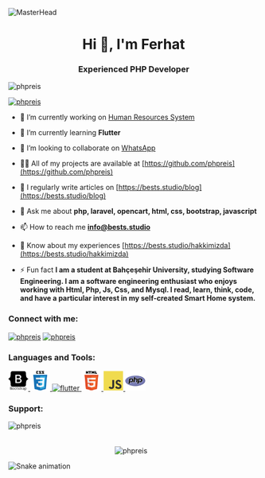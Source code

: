 ![MasterHead](http://darkwebministries.com/assets/images/_Backgrounds-Carousel/--2_DarkWeb/1223049477_1920x500.jpg)

<h1 align="center">Hi 👋, I'm Ferhat</h1>
<h3 align="center">Experienced PHP Developer</h3>

<p align="left"> <img src="https://komarev.com/ghpvc/?username=phpreis&label=Profile%20views&color=0e75b6&style=flat" alt="phpreis" /> </p>

<p align="left"> <a href="https://github.com/ryo-ma/github-profile-trophy"><img src="https://github-profile-trophy.vercel.app/?username=phpreis" alt="phpreis" /></a> </p>

- 🔭 I’m currently working on [Human Resources System](https://bests.studio/hr)

- 🌱 I’m currently learning **Flutter**

- 👯 I’m looking to collaborate on [WhatsApp](https://wa.me/+908508888920)

- 👨‍💻 All of my projects are available at [https://github.com/phpreis](https://github.com/phpreis)

- 📝 I regularly write articles on [https://bests.studio/blog](https://bests.studio/blog)

- 💬 Ask me about **php, laravel, opencart, html, css, bootstrap, javascript**

- 📫 How to reach me **info@bests.studio**

- 📄 Know about my experiences [https://bests.studio/hakkimizda](https://bests.studio/hakkimizda)

- ⚡ Fun fact **I am a student at Bahçeşehir University, studying Software Engineering. I am a software engineering enthusiast who enjoys working with Html, Php, Js, Css, and Mysql. I read, learn, think, code, and have a particular interest in my self-created Smart Home system.**

<h3 align="left">Connect with me:</h3>
<p align="left">
<a href="https://instagram.com/phpreis" target="blank"><img align="center" src="https://raw.githubusercontent.com/rahuldkjain/github-profile-readme-generator/master/src/images/icons/Social/instagram.svg" alt="phpreis" height="30" width="40" /></a>
<a href="https://www.youtube.com/c/phpreis" target="blank"><img align="center" src="https://raw.githubusercontent.com/rahuldkjain/github-profile-readme-generator/master/src/images/icons/Social/youtube.svg" alt="phpreis" height="30" width="40" /></a>
</p>

<h3 align="left">Languages and Tools:</h3>
<p align="left"> <a href="https://getbootstrap.com" target="_blank" rel="noreferrer"> <img src="https://raw.githubusercontent.com/devicons/devicon/master/icons/bootstrap/bootstrap-plain-wordmark.svg" alt="bootstrap" width="40" height="40"/> </a> <a href="https://www.w3schools.com/css/" target="_blank" rel="noreferrer"> <img src="https://raw.githubusercontent.com/devicons/devicon/master/icons/css3/css3-original-wordmark.svg" alt="css3" width="40" height="40"/> </a> <a href="https://flutter.dev" target="_blank" rel="noreferrer"> <img src="https://www.vectorlogo.zone/logos/flutterio/flutterio-icon.svg" alt="flutter" width="40" height="40"/> </a> <a href="https://www.w3.org/html/" target="_blank" rel="noreferrer"> <img src="https://raw.githubusercontent.com/devicons/devicon/master/icons/html5/html5-original-wordmark.svg" alt="html5" width="40" height="40"/> </a> <a href="https://developer.mozilla.org/en-US/docs/Web/JavaScript" target="_blank" rel="noreferrer"> <img src="https://raw.githubusercontent.com/devicons/devicon/master/icons/javascript/javascript-original.svg" alt="javascript" width="40" height="40"/> </a> <a href="https://www.php.net" target="_blank" rel="noreferrer"> <img src="https://raw.githubusercontent.com/devicons/devicon/master/icons/php/php-original.svg" alt="php" width="40" height="40"/> </a> </p>

<h3 align="left">Support:</h3>
<p><a href="https://www.buymeacoffee.com/phpreis"> <img align="left" src="https://cdn.buymeacoffee.com/buttons/v2/default-yellow.png" height="50" width="210" alt="phpreis" /></a></p><br><br>

<p>&nbsp;<img align="center" src="https://github-readme-stats.vercel.app/api?username=phpreis&show_icons=true&locale=en" alt="phpreis" /></p>




![Snake animation](https://github.com/phpreis/phpreis/blob/output/github-contribution-grid-snake.svg)

